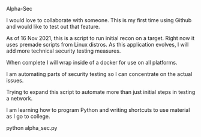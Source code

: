 Alpha-Sec


I would love to collaborate with someone.  This is my first time using Github and would like to test out that feature.

As of 16 Nov 2021, this is a script to run initial recon on a target.  Right now it uses premade scripts from Linux distros.  As this application evolves,
I will add more technical security testing measures.  

When complete I will wrap inside of a docker for use on all platforms.

I am automating parts of security testing so I can concentrate on the actual issues.

Trying to expand this script to automate more than just initial steps in testing a network.

I am learning how to program Python and writing shortcuts to use material as I go to college.

python alpha_sec.py


